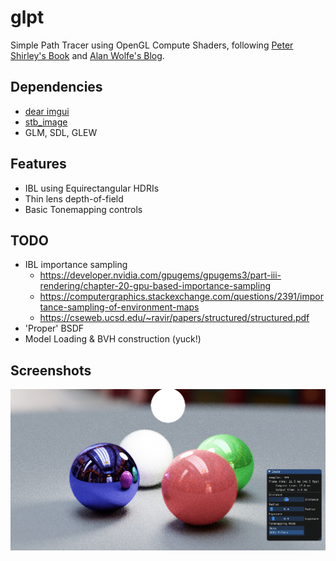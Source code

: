 # glpt
Simple Path Tracer using OpenGL Compute Shaders, following [Peter Shirley's Book](http://www.realtimerendering.com/raytracing) and [Alan Wolfe's Blog](https://blog.demofox.org).
## Dependencies
- [dear imgui](https://github.com/ocornut/imgui)
- [stb_image](https://github.com/nothings/stb)
- GLM, SDL, GLEW
## Features
- IBL using Equirectangular HDRIs
- Thin lens depth-of-field
- Basic Tonemapping controls
## TODO
- IBL importance sampling
  - https://developer.nvidia.com/gpugems/gpugems3/part-iii-rendering/chapter-20-gpu-based-importance-sampling
  - https://computergraphics.stackexchange.com/questions/2391/importance-sampling-of-environment-maps
  - https://cseweb.ucsd.edu/~ravir/papers/structured/structured.pdf
- 'Proper' BSDF
- Model Loading & BVH construction (yuck!)
## Screenshots
![Screenshot 001](screenshots/001.png)
